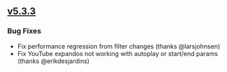 ## [v5.3.3](https://github.com/honestbleeps/Reddit-Enhancement-Suite/releases/v5.3.3)


### Bug Fixes

- Fix performance regression from filter changes (thanks @larsjohnsen)
- Fix YouTube expandos not working with autoplay or start/end params (thanks @erikdesjardins)
